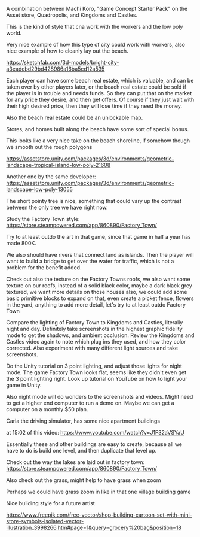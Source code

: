 A combination between Machi Koro, "Game Concept Starter Pack" on the Asset store, Quadropolis, and Kingdoms and Castles.

This is the kind of style that cna work with the workers and the low poly world.

Very nice example of how this type of city could work with workers, also nice example of how to cleanly lay out the beach.

https://sketchfab.com/3d-models/bright-city-a3eadebd29bd428986a16ba5cd12a535

Each player can have some beach real estate, which is valuable, and can be taken over by other players later, or the beach real estate could be sold if the player is in trouble and needs funds. So they can put that on the market for any price they desire, and then get offers. Of course if they just wait with their high desired price, then they will lose time if they need the money.

Also the beach real estate could be an unlockable map.

Stores, and homes built along the beach have some sort of special bonus.


This looks like a very nice take on the beach shoreline, if somehow though we smooth out the rough polygons

https://assetstore.unity.com/packages/3d/environments/geometric-landscape-tropical-island-low-poly-21608


Another one by the same developer: https://assetstore.unity.com/packages/3d/environments/geometric-landscape-low-poly-13055

The short pointy tree is nice, something that could vary up the contrast between the only tree we have right now. 

Study the Factory Town style: https://store.steampowered.com/app/860890/Factory_Town/

Try to at least outdo the art in that game, since that game in half a year has made 800K. 

We also should have rivers that connect land as islands. Then the player will want to build a bridge to get over the water for traffic, which is not a problem for the benefit added.

Check out also the texture on the Factory Towns roofs, we also want some texture on our roofs, instead of a solid black color, maybe a dark black grey textured, we want more details on those houses also, we could add some basic primitive blocks to expand on that, even create a picket fence, flowers in the yard, anything to add more detail, let's try to at least outdo Factory Town

Compare the lighting of Factory Town to Kingdoms and Castles, literally night and day. Definitely take screenshots in the highest graphic fidelity mode to get the shadows, and ambient occlusion. Review the Kingdoms and Castles video again to note which plug ins they used, and how they color corrected. Also experiment with many different light sources and take screenshots.

Do the Unity tutorial on 3 point lighting, and adjust those lights for night mode. The game Factory Town looks flat, seems like they didn't even get the 3 point lighting right. Look up tutorial on YouTube on how to light your game in Unity.

Also night mode will do wonders to the screenshots and videos. Might need to get a higher end computer to run a demo on. Maybe we can get a computer on a monthly $50 plan.

Carla the driving simulator, has some nice apartment buildings

at 15:02 of this video: https://www.youtube.com/watch?v=J1F32aVSYaU

Essentially these and other buildings are easy to create, because all we have to do is build one level, and then duplicate that level up.


Check out the way the lakes are laid out in factory town: https://store.steampowered.com/app/860890/Factory_Town/

Also check out the grass, might help to have grass when zoom

Perhaps we could have grass zoom in like in that one village building game


Nice building style for a future artist

https://www.freepik.com/free-vector/shop-building-cartoon-set-with-mini-store-symbols-isolated-vector-illustration_3998266.htm#page=1&query=grocery%20bag&position=18
